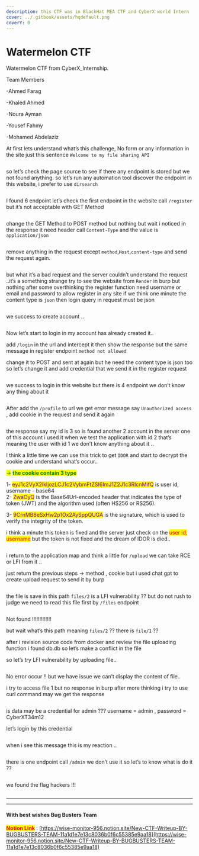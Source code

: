 ```yaml
---
description: this CTF was in BlackHat MEA CTF and CyberX world Intern
cover: ../.gitbook/assets/hqdefault.png
coverY: 0
---
```


# Watermelon CTF

Watermelon CTF from CyberX\_Internship.

Team Members

-Ahmed Farag

-Khaled Ahmed

-Noura Ayman

-Yousef Fahmy

-Mohamed Abdelaziz

At first lets understand what’s this challenge, No form or any information in the site just this sentence `Welcome to my file sharing API`

<figure><img src="../.gitbook/assets/image (5).png" alt=""><figcaption></figcaption></figure>

so let’s check the page source to see if there any endpoint is stored but we not found anything. so let’s run any automation tool discover the endpoint in this website, i prefer to use `dirsearch`

<figure><img src="../.gitbook/assets/image 1 (1) (1) (1) (1).png" alt=""><figcaption></figcaption></figure>



I found 6 endpoint let’s check the first endpoint in the website call `/register` but it’s not acceptable with GET Method

<figure><img src="../.gitbook/assets/image 2 (1) (1) (1).png" alt=""><figcaption></figcaption></figure>



change the GET Method to POST method but nothing but wait i noticed in the response it need header call `Content-Type` and the value is `application/json`

<figure><img src="../.gitbook/assets/image 3 (1) (1) (1).png" alt=""><figcaption></figcaption></figure>

remove anything in the request except `method`,`Host`,`content-type` and send the request again.

<figure><img src="../.gitbook/assets/2024 10 09_16_48_21 Burp_Suite_Professional_v2024.3.1.2_ _Temporary_Project_ _Licensed_to_Zer0DayLab.png" alt=""><figcaption></figcaption></figure>

but what it’s a bad request and the server couldn’t understand the request ..it’s a something strange try to see the website from `Render` in burp but nothing after some overthinking the register function need username or email and password to allow register in any site if we think one minute the content type is `json` then login query in request must be json

<figure><img src="../.gitbook/assets/2024-10-09 16_57_57-Burp Suite Professional v2024.3.1.2 - Temporary Project - Licensed to Zer0DayLab.png" alt=""><figcaption></figcaption></figure>

we success to create account ..

<figure><img src="../.gitbook/assets/giwwphy.gif" alt=""><figcaption></figcaption></figure>

Now let’s start to login in my account has already created it..

add `/login` in the url and intercept it then show the response but the same message in register endpoint `method not allowed`

change it to POST and sent at again but he need the content type is json too so let’s change it and add credential that we send it in the register request

<figure><img src="../.gitbook/assets/2024-10-09 17_10_23-Burp Suite Professional v2024.3.1.2 - Temporary Project - Licensed to Zer0DayLab.png" alt=""><figcaption></figcaption></figure>

we success to login in this website but there is 4 endpoint we don’t know any thing about it

<figure><img src="../.gitbook/assets/image 4 (1) (1) (1).png" alt=""><figcaption></figcaption></figure>

After add the `/profile` to url we get error message say `Unauthorized access` , add cookie in the request and send it again

<figure><img src="../.gitbook/assets/image 5 (1) (1).png" alt=""><figcaption></figcaption></figure>

the response say my id is 3 so is found another 2 account in the server one of this account i used it when we test the application with id 2 that’s meaning the user with id 1 we don’t know anything about it ..

I think a little time we can use this trick to get `IDOR` and start to decrypt the cookie and understand what’s occur..

<mark style="color:green;">→</mark> <mark style="color:green;"></mark><mark style="color:green;">**the cookie contain 3 type**</mark>

1- <mark style="color:purple;">eyJ1c2VyX2lkIjozLCJ1c2VybmFtZSI6ImJ1Z2J1c3RlcnMifQ</mark> is user id, username - base64\
2- <mark style="color:purple;">ZwaOyQ</mark> is the Base64Url-encoded header that indicates the type of token (JWT) and the algorithm used (often HS256 or RS256).

3- <mark style="color:purple;">9CrnMB8eSxHw2p1Ox2AySppQUGA</mark> is the signature, which is used to verify the integrity of the token.

i think a minute this token is fixed and the server just check on the <mark style="color:red;">user id, username</mark> but the token is not fixed and the dream of IDOR is died..

<figure><img src="../.gitbook/assets/batgiphy.gif" alt=""><figcaption></figcaption></figure>

i return to the application map and think a little for `/upload` we can take RCE or LFI from it ..

just return the previous steps → method , cookie but i used chat gpt to create upload request to send it by burp

<figure><img src="../.gitbook/assets/image 6 (1).png" alt=""><figcaption></figcaption></figure>

the file is save in this path `files/2` is a LFI vulnerability ?? but do not rush to judge we need to read this file first by `/files` endpoint

<figure><img src="../.gitbook/assets/2024 10 09_17_51_01 Burp_Suite_Professional_v2024.3.1.2_ _Temporary_Project_ _Licensed_to_Zer0DayLab.png" alt=""><figcaption></figcaption></figure>

Not found !!!!!!!!!!!!!

but wait what’s this path meaning `files/2` ?? there is `file/1` ??

after i revision source code from docker and review the file uploading function i found db.db so let’s make a conflict in the file

so let’s try LFI vulnerability by uploading file..

<figure><img src="../.gitbook/assets/WhatsApp_Image_2024 10 09_at_19.05.10_9531b69c.jpg" alt=""><figcaption></figcaption></figure>

No error occur !! but we have issue we can’t display the content of file..

i try to access file 1 but no response in burp after more thinking i try to use curl command may we get the response

<figure><img src="../.gitbook/assets/WhatsApp_Image_2024 10 09_at_01.03.57_48ff7e7f.jpg" alt=""><figcaption></figcaption></figure>

is data may be a credential for admin ??? username = admin , password = CyberXT34m12

let’s login by this credential

<figure><img src="../.gitbook/assets/2024 10 09_18_14_02 Burp_Suite_Professional_v2024.3.1.2_ _Temporary_Project_ _Licensed_to_Zer0DayLab.png" alt=""><figcaption></figcaption></figure>

when i see this message this is my reaction ..

<figure><img src="../.gitbook/assets/lastgiphy.gif" alt=""><figcaption></figcaption></figure>

there is one endpoint call `/admin` we don’t use it so let’s to know what is do it ??

<figure><img src="../.gitbook/assets/2024 10 09_18_18_51 Burp_Suite_Professional_v2024.3.1.2_ _Temporary_Project_ _Licensed_to_Zer0DayLab.png" alt=""><figcaption></figcaption></figure>

we found the flag hackers !!!

<figure><img src="../.gitbook/assets/gsiphy.gif" alt=""><figcaption></figcaption></figure>

***

***

#### With best wishes Bug Busters Team <a href="#id-11a1d1e7-e13c-800a-b149-cd7dbf2b958a" id="id-11a1d1e7-e13c-800a-b149-cd7dbf2b958a"></a>

<mark style="color:red;">**Notion Link**</mark> : [https://wise-monitor-956.notion.site/New-CTF-Writeup-BY-BUGBUSTERS-TEAM-11a1d1e7e13c8036b0f6c55385e9aa18](https://wise-monitor-956.notion.site/New-CTF-Writeup-BY-BUGBUSTERS-TEAM-11a1d1e7e13c8036b0f6c55385e9aa18)
